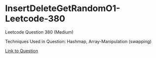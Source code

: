 # InsertDeleteGetRandomO1-Leetcode-380

Leetcode Question 380 (Medium)

Techniques Used in Question:
Hashmap, Array-Manipulation (swapping)

[Link to Question](https://leetcode.com/problems/insert-delete-getrandom-o1/)
